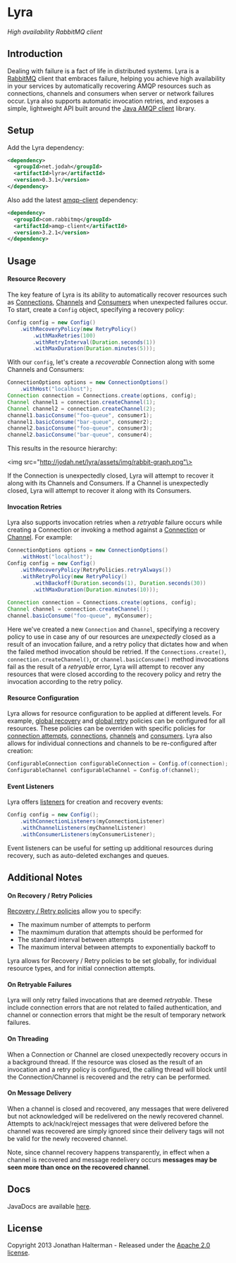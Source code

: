 # Lyra

*High availability RabbitMQ client*

## Introduction

Dealing with failure is a fact of life in distributed systems. Lyra is a [RabbitMQ](http://www.rabbitmq.com/) client that embraces failure, helping you achieve high availability in your services by automatically recovering AMQP resources such as connections, channels and consumers when server or network failures occur. Lyra also supports automatic invocation retries, and exposes a simple, lightweight API built around the [Java AMQP client](http://www.rabbitmq.com/java-client.html) library.

## Setup

Add the Lyra dependency:

```xml
<dependency>
  <groupId>net.jodah</groupId>
  <artifactId>lyra</artifactId>
  <version>0.3.1</version>
</dependency>
```

Also add the latest [amqp-client] dependency:

```xml
<dependency>
  <groupId>com.rabbitmq</groupId>
  <artifactId>amqp-client</artifactId>
  <version>3.2.1</version>
</dependency>
```

## Usage

#### Resource Recovery

The key feature of Lyra is its ability to automatically recover resources such as [Connections][Connection], [Channels][Channel] and [Consumers][Consumer] when unexpected failures occur. To start, create a `Config` object, specifying a recovery policy:

```java
Config config = new Config()
	.withRecoveryPolicy(new RetryPolicy()
		.withMaxRetries(100)
		.withRetryInterval(Duration.seconds(1))
		.withMaxDuration(Duration.minutes(5)));
```

With our `config`, let's create a *recoverable* Connection along with some Channels and Consumers:

```java
ConnectionOptions options = new ConnectionOptions()
	.withHost("localhost");
Connection connection = Connections.create(options, config);
Channel channel1 = connection.createChannel(1);
Channel channel2 = connection.createChannel(2);
channel1.basicConsume("foo-queue", consumer1);
channel1.basicConsume("bar-queue", consumer2);
channel2.basicConsume("foo-queue", consumer3);
channel2.basicConsume("bar-queue", consumer4);
```

This results in the resource hierarchy:

<img src="http://jodah.net/lyra/assets/img/rabbit-graph.png"\>

If the Connection is unexpectedly closed, Lyra will attempt to recover it along with its Channels and Consumers. If a Channel is unexpectedly closed, Lyra will attempt to recover it along with its Consumers.

#### Invocation Retries

Lyra also supports invocation retries when a *retryable* failure occurs while creating a Connection or invoking a method against a [Connection] or [Channel]. For example:

```java
ConnectionOptions options = new ConnectionOptions()
	.withHost("localhost");
Config config = new Config()
	.withRecoveryPolicy(RetryPolicies.retryAlways())
	.withRetryPolicy(new RetryPolicy()
		.withBackoff(Duration.seconds(1), Duration.seconds(30))
		.withMaxDuration(Duration.minutes(10)));
		
Connection connection = Connections.create(options, config);
Channel channel = connection.createChannel();
channel.basicConsume("foo-queue", myConsumer);
```

Here we've created a new `Connection` and `Channel`, specifying a recovery policy to use in case any of our resources are *unexpectedly* closed as a result of an invocation failure, and a retry policy that dictates how and when the failed method invocation should be retried. If the `Connections.create()`, `connection.createChannel()`, or `channel.basicConsume()` method invocations fail as the result of a *retryable* error, Lyra will attempt to recover any resources that were closed according to the recovery policy and retry the invocation according to the retry policy.

#### Resource Configuration

Lyra allows for resource configuration to be applied at different levels. For example, [global recovery][global-recovery] and [global retry][global-retry] policies can be configured for all resources. These policies can be overriden with specific policies for [connection attempts][connect-retry], [connections][connection-config], [channels][channel-config] and [consumers][consumer-config]. Lyra also allows for individual connections and channels to be re-configured after creation:

```java
ConfigurableConnection configurableConnection = Config.of(connection);
ConfigurableChannel configurableChannel = Config.of(channel);
```

#### Event Listeners

Lyra offers [listeners](http://jodah.net/lyra/javadoc/net/jodah/lyra/event/package-summary.html) for creation and recovery events:

```java
Config config = new Config();
	.withConnectionListeners(myConnectionListener)
	.withChannelListeners(myChannelListener)
	.withConsumerListeners(myConsumerListener);
```

Event listeners can be useful for setting up additional resources during recovery, such as auto-deleted exchanges and queues.

## Additional Notes

#### On Recovery / Retry Policies

[Recovery / Retry policies](http://jodah.net/lyra/javadoc/net/jodah/lyra/retry/RetryPolicy.html) allow you to specify:

* The maximum number of attempts to perform
* The maxmimum duration that attempts should be performed for
* The standard interval between attempts
* The maximum interval between attempts to exponentially backoff to

Lyra allows for Recovery / Retry policies to be set globally, for individual resource types, and for initial connection attempts.

#### On Retryable Failures

Lyra will only retry failed invocations that are deemed *retryable*. These include connection errors that are not related to failed authentication, and channel or connection errors that might be the result of temporary network failures.

#### On Threading

When a Connection or Channel are closed unexpectedly recovery occurs in a background thread. If the resource was closed as the result of an invocation and a retry policy is configured, the calling thread will block until the Connection/Channel is recovered and the retry can be performed.

#### On Message Delivery

When a channel is closed and recovered, any messages that were delivered but not acknowledged will be redelivered on the newly recovered channel. Attempts to ack/nack/reject messages that were delivered before the channel was recovered are simply ignored since their delivery tags will not be valid for the newly recovered channel. 

Note, since channel recovery happens transparently, in effect when a channel is recovered and message redelivery occurs **messages may be seen more than once on the recovered channel**.

## Docs

JavaDocs are available [here](https://jhalterman.github.com/lyra/javadoc).

## License

Copyright 2013 Jonathan Halterman - Released under the [Apache 2.0 license](http://www.apache.org/licenses/LICENSE-2.0.html).

[Connection]: http://www.rabbitmq.com/releases/rabbitmq-java-client/current-javadoc/com/rabbitmq/client/Connection.html
[Channel]: http://www.rabbitmq.com/releases/rabbitmq-java-client/current-javadoc/com/rabbitmq/client/Channel.html
[Consumer]: http://www.rabbitmq.com/releases/rabbitmq-java-client/current-javadoc/com/rabbitmq/client/Consumer.html
[amqp-client]: http://search.maven.org/#search%7Cga%7C1%7Ca%3A%22amqp-client%22
[before-consumer-recovery]: http://jodah.net/lyra/javadoc/net/jodah/lyra/event/ConsumerListener.html#onBeforeRecovery(com.rabbitmq.client.Consumer%2C%20com.rabbitmq.client.Channel)
[connect-retry]: http://jodah.net/lyra/javadoc/net/jodah/lyra/config/Config.html#withConnectRetryPolicy(net.jodah.lyra.retry.RetryPolicy)
[global-recovery]: http://jodah.net/lyra/javadoc/net/jodah/lyra/config/Config.html#withRecoveryPolicy(net.jodah.lyra.retry.RetryPolicy)
[global-retry]: http://jodah.net/lyra/javadoc/net/jodah/lyra/config/Config.html#withRetryPolicy(net.jodah.lyra.retry.RetryPolicy)
[connection-config]: http://jodah.net/lyra/javadoc/net/jodah/lyra/config/ConnectionConfig.html
[channel-config]: http://jodah.net/lyra/javadoc/net/jodah/lyra/config/ChannelConfig.html
[consumer-config]: http://jodah.net/lyra/javadoc/net/jodah/lyra/config/ConsumerConfig.html